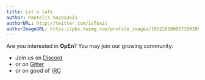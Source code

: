 ```yaml
---
title: Let's talk
author: Pantelis Sopasakis
authorURL: http://twitter.com/isToxic
authorImageURL: https://pbs.twimg.com/profile_images/1062281000171003904/KkolV9Eg_400x400.jpg
---
```


Are you interested in **OpEn**? You may join our growing community:

- Join us on [Discord](https://discord.gg/mfYpn4V)
- or on [Gitter](https://gitter.im/alphaville/optimization-engine)
- or on good ol' [IRC](https://alphaville.github.io/optimization-engine/docs/irc)